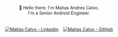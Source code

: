 
<p align="center">
  <br>
  <br>
👋 Hello there. I'm Matias Andres Calvo.<br> I'm a Senior Android Engineer.<br>
  <br>
    <br>
  <a href="https://www.linkedin.com/in/matias-calvo/">
    <img align="center" alt="Matias Calvo - Linkedin" src="https://img.shields.io/badge/LinkedIn-matias--calvo-blue" />
  </a>
  &nbsp;&nbsp;
  <a href="https://github.com/matiascalvo">
    <img align="center" alt="Matias Calvo - GitHub" src="https://img.shields.io/badge/GitHub-matiascalvo-blue" />
  </a>
  <br>
  <br />
</p>
